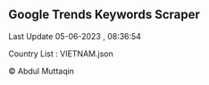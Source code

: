

## Google Trends Keywords Scraper 
 
Last Update 05-06-2023 , 08:36:54

Country List :
VIETNAM.json



© Abdul Muttaqin 
